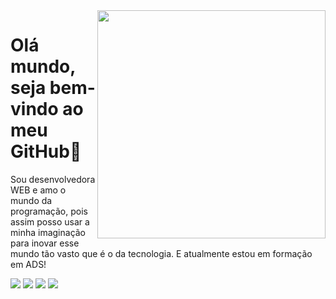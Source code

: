 <img src="https://media3.giphy.com/media/v1.Y2lkPTc5MGI3NjExYWI3cXFidTR0eGZpMnQwanhqbDk1bWtsZ3A3OHBrM2xmNHFkMWNicCZlcD12MV9pbnRlcm5hbF9naWZfYnlfaWQmY3Q9Zw/6OrCT1jVbonHG/giphy.gif" width="365px" align = "right">

# Olá mundo, seja bem-vindo ao meu GitHub🤍
Sou desenvolvedora WEB e amo o mundo da programação, pois assim posso usar a minha imaginação para inovar esse mundo tão vasto que é o da tecnologia.
E atualmente estou em formação em ADS!

<div> 
  
  <a href="https://instagram.com/rafaballerini" target="_blank"><img src="https://img.shields.io/badge/-Instagram-%23E4405F?style=for-the-badge&logo=instagram&logoColor=white" target="_blank"></a>
  <a href="https://discord.gg/wagxzStdcR" target="_blank"><img src="https://img.shields.io/badge/Discord-7289DA?style=for-the-badge&logo=discord&logoColor=white" target="_blank"></a> 
  <a href = "mailto:contatorafaballerini@gmail.com"><img src="https://img.shields.io/badge/-Gmail-%23333?style=for-the-badge&logo=gmail&logoColor=white" target="_blank"></a>
  <a href="https://www.linkedin.com/in/sabrina-lima-495678252/" target="_blank"><img src="https://img.shields.io/badge/-LinkedIn-%230077B5?style=for-the-badge&logo=linkedin&logoColor=white" target="_blank"></a> 
  
</div>
